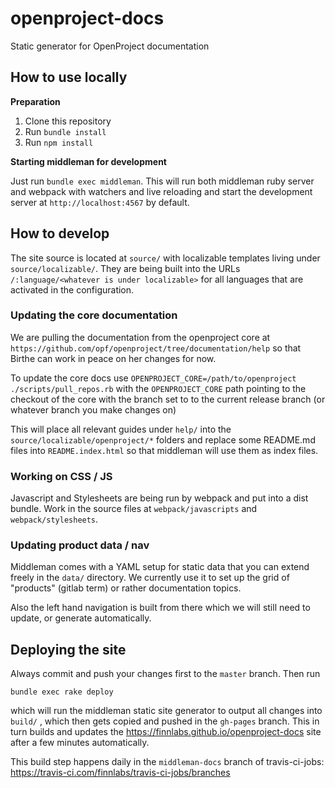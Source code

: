 # openproject-docs

Static generator for OpenProject documentation

## How to use locally

**Preparation**

1. Clone this repository
2. Run `bundle install`
3. Run `npm install`

**Starting middleman for development**

Just run `bundle exec middleman`. This will run both middleman ruby server and webpack with watchers
and live reloading and start the development server at `http://localhost:4567` by default.

## How to develop

The site source is located at `source/` with localizable templates living under `source/localizable/`. They are being built into the URLs `/:language/<whatever is under localizable>`
for all languages that are activated in the configuration.

### Updating the core documentation

We are pulling the documentation from the openproject core at `https://github.com/opf/openproject/tree/documentation/help` so that Birthe can
work in peace on her changes for now.

To update the core docs use `OPENPROJECT_CORE=/path/to/openproject ./scripts/pull_repos.rb`
with the `OPENPROJECT_CORE` path pointing to the checkout of the core with the branch set to to the current release branch (or whatever branch you make changes on)

This will place all relevant guides under `help/` into the `source/localizable/openproject/*` folders and replace some README.md files into `README.index.html`
so that middleman will use them as index files.

### Working on CSS / JS

Javascript and Stylesheets are being run by webpack and put into a dist bundle. Work in the source files at `webpack/javascripts` and `webpack/stylesheets`.

### Updating product data / nav

Middleman comes with a YAML setup for static data that you can extend freely in the `data/` directory. We currently use it to set up
the grid of "products" (gitlab term) or rather documentation topics.

Also the left hand navigation is built from there which we will still need to update, or generate automatically.

## Deploying the site

Always commit and push your changes first to the `master` branch. Then run

```
bundle exec rake deploy
```

which will run the middleman static site generator to output all changes into `build/` , which then gets copied and pushed in the `gh-pages`
branch. This in turn builds and updates the https://finnlabs.github.io/openproject-docs site after a few minutes automatically.

This build step happens daily in the `middleman-docs` branch of travis-ci-jobs: https://travis-ci.com/finnlabs/travis-ci-jobs/branches
